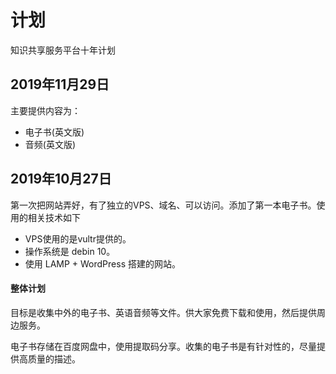 # 计划
知识共享服务平台十年计划


## 2019年11月29日
主要提供内容为：
- 电子书(英文版)
- 音频(英文版)

## 2019年10月27日
第一次把网站弄好，有了独立的VPS、域名、可以访问。添加了第一本电子书。使用的相关技术如下

- VPS使用的是vultr提供的。
- 操作系统是 debin 10。
- 使用 LAMP + WordPress 搭建的网站。

#### 整体计划
目标是收集中外的电子书、英语音频等文件。供大家免费下载和使用，然后提供周边服务。

电子书存储在百度网盘中，使用提取码分享。收集的电子书是有针对性的，尽量提供高质量的描述。
